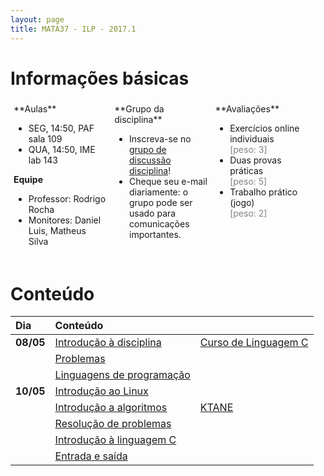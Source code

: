 ```yaml
---
layout: page
title: MATA37 - ILP - 2017.1
---
```


# Informações básicas

<div style="float: left; padding: 5px; width: 30%;" markdown="1">
**Aulas**

- SEG, 14:50, PAF sala 109
- QUA, 14:50, IME lab 143

**Equipe**

- Professor: Rodrigo Rocha
- Monitores: Daniel Luis, Matheus Silva
<!-- Alex Silva Santos? -->
</div>

<div style="float: left; padding: 5px; width: 30%;" markdown="1">
**Grupo da disciplina**

- Inscreva-se no [grupo de discussão disciplina](https://groups.google.com/forum/#!forum/mata37t05-20171)!
- Cheque seu e-mail diariamente: o grupo pode ser usado para comunicações importantes.
</div>

<div style="float: left; padding: 5px; width: 30%;" markdown="1">
**Avaliações**

- Exercícios online individuais<br/><span style="color: gray;">\[peso: 3\]</span>
- Duas provas práticas<br/><span style="color: gray;">\[peso: 5\]</span>
- Trabalho prático (jogo)<br/><span style="color: gray;">\[peso: 2\]</span>
</div>

<div style="clear: left;"></div>

# Conteúdo

<!-- |           | [Arquitetura de computadores](arquitetura)    |    |-->

| Dia       | Conteúdo                                      |                                |
| :-------  | :-------------------------------------------- | :----------------------        |
| **08/05** | [Introdução à disciplina](intro-ilp)          | [Curso de Linguagem C][cursoC] |
|           | [Problemas](intro-problemas)                  |                                |
|           | [Linguagens de programação](#!linguagens)     |                                |
| **10/05** | [Introdução ao Linux](#!intro-linux)          |                                |
|           | [Introdução a algoritmos](#!algoritmo)        | [KTANE][ktane]                 |
|           | [Resolução de problemas](#!qa)                |                                |
|           | [Introdução à linguagem C](#!intro-cpp)       |                                |
|           | [Entrada e saída](#!entrada-saida.md)         |                                |

<!--
| **15/05** | Tipos de Dados, Constantes, Variáveis, Operadores. |                                |
| **17/05** | Lab: exercícios                                     |                                |
| **22/05** | Estruturas de seleção                               | (congresso)                    |
| **24/05** | Lab: Exercícios                                     | (congresso)                    |
| **29/05** | Estruturas de repetição                             |                                |
| **31/05** | Lab: Exercícios                                     |                                |
| **05/06** | Estruturas de repetição                             |                                |
| **07/06** | Lab: Exercícios                                     |                                |
| **12/06** |                                               |                                     |
| **14/06** |                                               |                                     |
| **19/06** |                                               |                                     |
| **21/06** |                                               |                                     |
| **26/06** |                                               |                                     |
| **28/06** |                                               |                                     |
| **03/07** |                                               |                                     |
| **05/07** |                                               |                                     |
| **10/07** |                                               |                                     |
| **12/07** |                                               |                                     |
| **17/07** |                                               |                                     |
| **19/07** |                                               |                                     |
| **24/07** |                                               |                                     |
| **26/07** |                                               |                                     |
| **31/07** |                                               |                                     |
| **02/08** |                                               |                                     |
| **07/08** |                                               |                                     |
| **09/08** |                                               |                                     |
| **14/08** |                                               |                                     |
| **16/08** |                                               |                                     |
| **21/08** |                                               |                                     |
| **23/08** |                                               |                                     |
| **28/08** |                                               |                                     |
| **30/08** |                                               |                                     |
| **04/09** |                                               |                                     |
| **06/09** |                                               |                                     |
-->

[cursoC]: http://equipe.nce.ufrj.br/adriano/c/apostila/texfiles/apostilaC.pdf
[ktane]: http://jogabilida.de/bomb

<script type="text/javascript">
function desabilitaLinksComecadosPor(prefixo) {
  var links = $('a').filter(function (idx) { return $(this).attr('href').startsWith(prefixo); });
  links.contents().unwrap();  
}
$(document).ready(function () {
  desabilitaLinksComecadosPor('#!');
});
</script>
